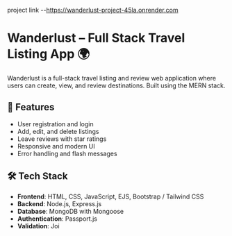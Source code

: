 project link --https://wanderlust-project-45la.onrender.com
# Wanderlust – Full Stack Travel Listing App 🌍

Wanderlust is a full-stack travel listing and review web application where users can create, view, and review destinations. Built using the MERN stack.

## 🚀 Features
- User registration and login
- Add, edit, and delete listings
- Leave reviews with star ratings
- Responsive and modern UI
- Error handling and flash messages

## 🛠️ Tech Stack
- **Frontend**: HTML, CSS, JavaScript, EJS, Bootstrap / Tailwind CSS
- **Backend**: Node.js, Express.js
- **Database**: MongoDB with Mongoose
- **Authentication**: Passport.js
- **Validation**: Joi
